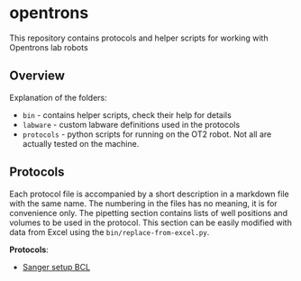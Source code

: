 # opentrons

This repository contains protocols and helper scripts for working with Opentrons lab robots

## Overview
Explanation of the folders:
 - `bin` - contains helper scripts, check their help for details
 - `labware` - custom labware definitions used in the protocols
 - `protocols` - python scripts for running on the OT2 robot. Not all are actually tested on the machine.

## Protocols
Each protocol file is accompanied by a short description in a markdown file with the same name. The numbering in the files has no meaning, it is for convenience only.
The pipetting section contains lists of well positions and volumes to be used in the protocol. This section can be easily modified with data from Excel using the `bin/replace-from-excel.py`.

**Protocols**:
 - [Sanger setup BCL](protocols/Sanger-setup-BCL.md)

